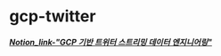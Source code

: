 # gcp-twitter

***[Notion_link-"GCP 기반 트위터 스트리밍 데이터 엔지니어링"](https://www.notion.so/GCP-5fb083cae81a4c8d8fab5f200f93c940, "to_Notion")***
